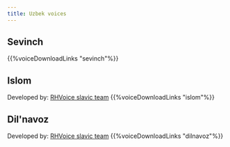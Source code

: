 ```yaml
---
title: Uzbek voices
---
```


## Sevinch
{{%voiceDownloadLinks "sevinch"%}}

## Islom
Developed by: [RHVoice slavic team](mailto:rhvoiceslavic@gmail.com)
{{%voiceDownloadLinks "islom"%}}

## Dil'navoz
Developed by: [RHVoice slavic team](mailto:rhvoiceslavic@gmail.com)
{{%voiceDownloadLinks "dilnavoz"%}}

